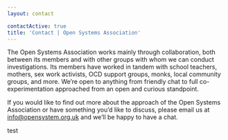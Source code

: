 ```yaml
---
layout: contact

contactActive: true
title: 'Contact | Open Systems Association'
---
```


The Open Systems Association works mainly through collaboration, both between its members and with other groups with whom we can conduct investigations.  Its members have worked in tandem with school teachers, mothers, sex work activists, OCD support groups, monks, local community groups, and more.  We’re open to anything from friendly chat to full co-experimentation approached from an open and curious standpoint.

If you would like to find out more about the approach of the Open Systems Association or have something you’d like to discuss, please email us at [info@opensystem.org.uk](mailto:info@opensystem.org.uk) and we’ll be happy to have a chat.

test
